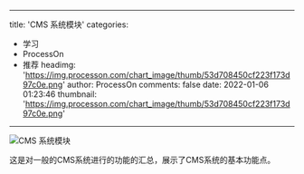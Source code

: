
---
title: 'CMS 系统模块'
categories: 
 - 学习
 - ProcessOn
 - 推荐
headimg: 'https://img.processon.com/chart_image/thumb/53d708450cf223f173d97c0e.png'
author: ProcessOn
comments: false
date: 2022-01-06 01:23:46
thumbnail: 'https://img.processon.com/chart_image/thumb/53d708450cf223f173d97c0e.png'
---

<div>   
<img class="thumb" alt="CMS 系统模块" src="https://img.processon.com/chart_image/thumb/53d708450cf223f173d97c0e.png" referrerpolicy="no-referrer">
<p>这是对一般的CMS系统进行的功能的汇总，展示了CMS系统的基本功能点。</p>  
</div>
            